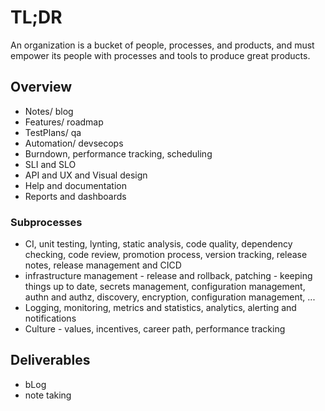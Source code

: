 # TL;DR

An organization is a bucket of people, processes, and products, and must empower its people with processes and tools to produce great products.

## Overview

* Notes/ blog
* Features/ roadmap
* TestPlans/ qa
* Automation/ devsecops
* Burndown, performance tracking, scheduling
* SLI and SLO
* API and UX and Visual design
* Help and documentation
* Reports and dashboards

### Subprocesses

* CI, unit testing, lynting, static analysis, code quality, dependency checking, code review, promotion process, version tracking, release notes, release management and CICD
* infrastructure management - release and rollback, patching - keeping things up to date, secrets management, configuration management, authn and authz, discovery, encryption, configuration management, ...
* Logging, monitoring, metrics and statistics, analytics, alerting and notifications
* Culture - values, incentives, career path, performance tracking

## Deliverables

* bLog
* note taking
